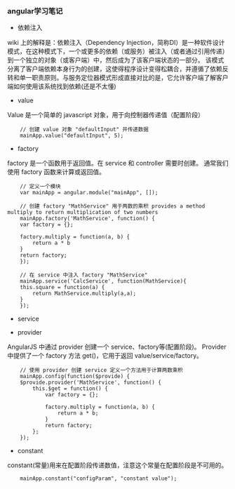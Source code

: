 ###  angular学习笔记
+ 依赖注入

wiki 上的解释是：依赖注入（Dependency Injection，简称DI）是一种软件设计模式，在这种模式下，一个或更多的依赖（或服务）被注入（或者通过引用传递）到一个独立的对象（或客户端）中，然后成为了该客户端状态的一部分。
该模式分离了客户端依赖本身行为的创建，这使得程序设计变得松耦合，并遵循了依赖反转和单一职责原则。与服务定位器模式形成直接对比的是，它允许客户端了解客户端如何使用该系统找到依赖(还是不太懂)

+ value

Value 是一个简单的 javascript 对象，用于向控制器传递值（配置阶段）

        // 创建 value 对象 "defaultInput" 并传递数据
        mainApp.value("defaultInput", 5);
+ factory

factory 是一个函数用于返回值。在 service 和 controller 需要时创建。
通常我们使用 factory 函数来计算或返回值。

        // 定义一个模块
        var mainApp = angular.module("mainApp", []);

        // 创建 factory "MathService" 用于两数的乘积 provides a method multiply to return multiplication of two numbers
        mainApp.factory('MathService', function() {
        var factory = {};
        
        factory.multiply = function(a, b) {
            return a * b
        }
        return factory;
        }); 

        // 在 service 中注入 factory "MathService"
        mainApp.service('CalcService', function(MathService){
        this.square = function(a) {
            return MathService.multiply(a,a);
        }
        });
+ service 


+ provider

AngularJS 中通过 provider 创建一个 service、factory等(配置阶段)。
Provider 中提供了一个 factory 方法 get()，它用于返回 value/service/factory。

        // 使用 provider 创建 service 定义一个方法用于计算两数乘积
        mainApp.config(function($provide) {
        $provide.provider('MathService', function() {
            this.$get = function() {
                var factory = {};  
                
                factory.multiply = function(a, b) {
                    return a * b; 
                }
                return factory;
            };
        });
+ constant

constant(常量)用来在配置阶段传递数值，注意这个常量在配置阶段是不可用的。
        
        mainApp.constant("configParam", "constant value");